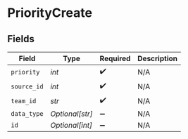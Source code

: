 # PriorityCreate


## Fields

| Field              | Type               | Required           | Description        |
| ------------------ | ------------------ | ------------------ | ------------------ |
| `priority`         | *int*              | :heavy_check_mark: | N/A                |
| `source_id`        | *int*              | :heavy_check_mark: | N/A                |
| `team_id`          | *str*              | :heavy_check_mark: | N/A                |
| `data_type`        | *Optional[str]*    | :heavy_minus_sign: | N/A                |
| `id`               | *Optional[int]*    | :heavy_minus_sign: | N/A                |